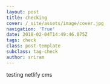 ```yaml
---
layout: post
title: checking
cover: /_site/assets/image/cover.jpg
navigation: 'True'
date: 2018-02-04T14:49:46.075Z
tags: check
class: post-template
subclass: tag-check
author: sriram
---
```

testing netlify cms
